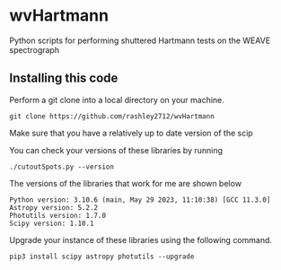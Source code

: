 # wvHartmann
Python scripts for performing shuttered Hartmann tests on the WEAVE spectrograph

## Installing this code

Perform a git clone into a local directory on your machine.
```
git clone https://github.com/rashley2712/wvHartmann
```

Make sure that you have a relatively up to date version of the scip

You can check your versions of these libraries by running 
```
./cutoutSpots.py --version  
```
The versions of the libraries that work for me are shown below
```
Python version: 3.10.6 (main, May 29 2023, 11:10:38) [GCC 11.3.0]
Astropy version: 5.2.2
Photutils version: 1.7.0
Scipy version: 1.10.1
```

Upgrade your instance of these libraries using the following command. 
```
pip3 install scipy astropy photutils --upgrade 
```
